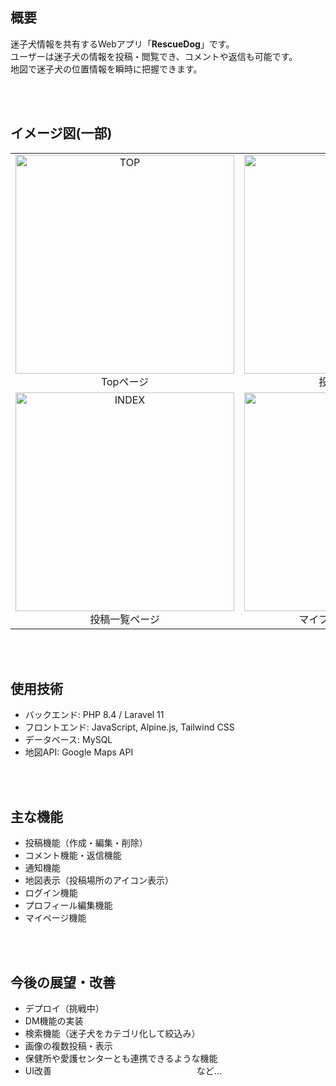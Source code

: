 ## 概要
迷子犬情報を共有するWebアプリ「**RescueDog**」です。  
ユーザーは迷子犬の情報を投稿・閲覧でき、コメントや返信も可能です。  
地図で迷子犬の位置情報を瞬時に把握できます。

<br><br>

## イメージ図(一部)
<table>
  <tr>
    <td align="center">
      <img width="350" alt="TOP" src="https://github.com/user-attachments/assets/641b6f51-049a-466d-a03c-bb641a0d1312" /><br>
      Topページ
    </td>
    <td align="center">
      <img width="350" alt="SHOW" src="https://github.com/user-attachments/assets/dca3d27e-5e55-47e9-95f8-f01c592525bc" /><br>
      投稿詳細ページ
    </td>
  </tr>
  <tr>
    <td align="center">
      <img width="350" alt="INDEX" src="https://github.com/user-attachments/assets/77159cd1-faf0-46d2-b1bc-973c972838ad" /><br>
      投稿一覧ページ
    </td>
    <td align="center">
      <img width="350" alt="MYPROFILE" src="https://github.com/user-attachments/assets/bbb506c8-532a-47e2-bd03-34d3ac6ae1e3" /><br>
      マイプロフィールページ
    </td>
  </tr>
</table>

<br><br>

## 使用技術
- バックエンド: PHP 8.4 / Laravel 11  
- フロントエンド: JavaScript, Alpine.js, Tailwind CSS
- データベース: MySQL  
- 地図API: Google Maps API

<br><br>

## 主な機能
- 投稿機能（作成・編集・削除）
- コメント機能・返信機能
- 通知機能
- 地図表示（投稿場所のアイコン表示）
- ログイン機能
- プロフィール編集機能
- マイページ機能

<br><br>

## 今後の展望・改善
- デプロイ（挑戦中）
- DM機能の実装
- 検索機能（迷子犬をカテゴリ化して絞込み）
- 画像の複数投稿・表示
- 保健所や愛護センターとも連携できるような機能
- UI改善　　　　　　　　　　        　　　　　        　など…
